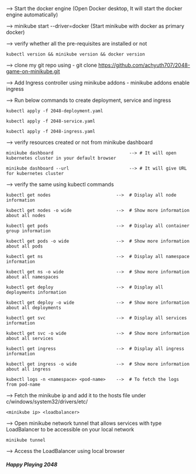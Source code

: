 --> Start the docker engine (Open Docker desktop, It will start the docker engine automatically)

--> minikube start --driver=docker (Start minikube with docker as primary docker)

--> verify whether all the pre-requisites are installed or not

    kubectl version && minikube version && docker version

--> clone my git repo using - git clone https://github.com/achyuth707/2048-game-on-minikube.git

--> Add Ingress controller using minikube addons - minikube addons enable ingress

--> Run below commands to create deployment, service and ingress

    kubectl apply -f 2048-deployment.yaml
    
    kubectl apply -f 2048-service.yaml
    
    kubectl apply -f 2048-ingress.yaml

--> verify resources created or not from minikube dashboard

    minikube dashboard 							   --> # It will open kubernetes cluster in your default browser
    
    minikube dashboard --url					   --> # It will give URL for kubernetes cluster

--> verify the same using kubectl commands

    kubectl get nodes 				          -->  # Display all node information
    
    kubectl get nodes -o wide   	          -->  # Show more information about all nodes
    
    kubectl get pods 				          -->  # Display all container group information
    
    kubectl get pods -o wide    	          -->  # Show more information about all pods
    
    kubectl get ns					          -->  # Display all namespace information
    
    kubectl get ns -o wide      	          -->  # Show more information about all namespaces
    
    kubectl get deploy				          -->  # Display all deployments information
    
    kubectl get deploy -o wide  	          -->  # Show more information about all deployments
    
    kubectl get svc						      -->  # Display all services information
    
    kubectl get svc	-o wide					  -->  # Show more information about all services
    
    kubectl get ingress					      -->  # Display all ingress information
    
    kubectl get ingress	-o wide				  -->  # Show more information about all ingress
    
    kubectl logs -n <namespace> <pod-name>	  -->  # To fetch the logs from pod-name


--> Fetch the minikube ip and add it to the hosts file under c/windows/system32/drivers/etc/

    <minikube ip> <loadbalancer>

--> Open minikube network tunnel that allows services with type LoadBalancer to be accessible on your local network

    minikube tunnel

--> Access the LoadBalancer using local browser


##### Happy Playing 2048 #####
    
